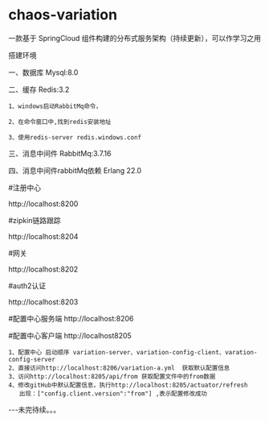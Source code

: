 # chaos-variation

一款基于 SpringCloud 组件构建的分布式服务架构（持续更新），可以作学习之用

搭建环境

一、数据库 Mysql:8.0

二、缓存   Redis:3.2

    1、windows启动RabbitMq命令，
    
    2、在命令窗口中,找到redis安装地址
    
    3、使用redis-server redis.windows.conf
    
三、消息中间件 RabbitMq:3.7.16

四、消息中间件rabbitMq依赖 Erlang 22.0

#注册中心

http://localhost:8200

#zipkin链路跟踪

http://localhost:8204

#网关

http://localhost:8202

#auth2认证

http://localhost:8203

#配置中心服务端
http://localhost:8206

#配置中心客户端
http://localhost8205
    
    1、配置中心 启动顺序 variation-server、variation-config-client、varation-config-server
    2、直接访问http://localhost:8206/variation-a.yml  获取默认配置信息
    3、访问http://localhost:8205/api/from 获取配置文件中的from数据
    4、修改gitHub中默认配置信息，执行http://localhost:8205/actuator/refresh
       出现：["config.client.version":"from"] ,表示配置修改成功
       
       
       
---未完待续。。。       






